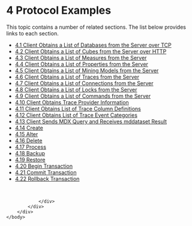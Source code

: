 <html dir="LTR" xmlns:mshelp="http://msdn.microsoft.com/mshelp" xmlns:ddue="http://ddue.schemas.microsoft.com/authoring/2003/5" xmlns:xlink="http://www.w3.org/1999/xlink" xmlns:tool="http://www.microsoft.com/tooltip">
    <head>
        <meta http-equiv="Content-Type" content="text/html; CHARSET=utf-8"></meta>
        <meta name="save" content="history"></meta>
        <title>4 Protocol Examples</title>
        <xml>
            <mshelp:toctitle title="4 Protocol Examples"></mshelp:toctitle>
            <mshelp:rltitle title="[MS-SSAS]: Protocol Examples"></mshelp:rltitle>
            <mshelp:keyword index="A" term="090eb2e4-5bd4-4cc4-967e-604ebad10ad4"></mshelp:keyword>
            <mshelp:attr name="DCSext.ContentType" value="open specification"></mshelp:attr>
            <mshelp:attr name="AssetID" value="090eb2e4-5bd4-4cc4-967e-604ebad10ad4"></mshelp:attr>
            <mshelp:attr name="TopicType" value="kbRef"></mshelp:attr>
            <mshelp:attr name="DCSext.Title" value="[MS-SSAS]: Protocol Examples" />
        </xml>
    </head>
    <body>
        <div id="header">
            <h1 class="heading">4 Protocol Examples</h1>
        </div>
        <div id="mainSection">
            <div id="mainBody">
                <div id="allHistory" class="saveHistory"></div>
                <div id="sectionSection0" class="section" name="collapseableSection">
                    <p>This topic contains a number of related sections. The list below provides links to each section.<br /></p><ul><li><span><a href="daa9b5f9-832e-4b61-85d5-53113ff69708.htm">4.1 Client Obtains a List of Databases from the Server over TCP</a></span></li><li><span><a href="308c9be1-ed94-44c9-a141-5b458199b875.htm">4.2 Client Obtains a List of Cubes from the Server over HTTP</a></span></li><li><span><a href="89cea090-8e46-4bcb-a103-70ca6dffde77.htm">4.3 Client Obtains a List of Measures from the Server</a></span></li><li><span><a href="46dc204f-bf92-49d2-803f-3cb528baab96.htm">4.4 Client Obtains a List of Properties from the Server</a></span></li><li><span><a href="8651d961-2140-4fce-8f0d-b0eee35bf82c.htm">4.5 Client Obtains a List of Mining Models from the Server</a></span></li><li><span><a href="64a6571e-44e9-4434-8541-737d42f05361.htm">4.6 Client Obtains a List of Traces from the Server</a></span></li><li><span><a href="f656bb6f-c3a9-4aa9-af6c-a20e9793bed9.htm">4.7 Client Obtains a List of Connections from the Server</a></span></li><li><span><a href="35bc4d94-6f38-4128-9f6b-57819dbc5fb5.htm">4.8 Client Obtains a List of Locks from the Server</a></span></li><li><span><a href="f3762dcb-15dd-4d18-a201-b7971f6791c3.htm">4.9 Client Obtains a List of Commands from the Server</a></span></li><li><span><a href="82bb1d52-5c6d-4306-8ad8-9704f5b1b7fc.htm">4.10 Client Obtains Trace Provider Information</a></span></li><li><span><a href="50a79969-4a31-4e56-ae56-772516a23fc1.htm">4.11 Client Obtains List of Trace Column Definitions</a></span></li><li><span><a href="55417ebc-556c-44ca-82a8-6c9d084ac070.htm">4.12 Client Obtains List of Trace Event Categories</a></span></li><li><span><a href="f9bdaa97-c8a3-4667-b462-1e1e51461dd2.htm">4.13 Client Sends MDX Query and Receives mddataset Result</a></span></li><li><span><a href="6e3d1bca-2d85-43b3-b4cc-906dde82cc39.htm">4.14 Create</a></span></li><li><span><a href="a1944cc7-b56e-47b6-8c2e-d167a92033d2.htm">4.15 Alter</a></span></li><li><span><a href="4f428722-7b64-455f-9ab9-5773228adb28.htm">4.16 Delete</a></span></li><li><span><a href="d882c46a-40c9-42bf-9eb7-882ff057428c.htm">4.17 Process</a></span></li><li><span><a href="5aa3cc47-70cc-48e6-9c92-6adc6b7a763f.htm">4.18 Backup</a></span></li><li><span><a href="1b86cd56-313c-4c41-bcce-d437f1076466.htm">4.19 Restore</a></span></li><li><span><a href="34c205c4-00d2-4bd8-8ec2-163a689e4be7.htm">4.20 Begin Transaction</a></span></li><li><span><a href="0d01a04a-3170-4c23-8fd2-d577ce6daeb6.htm">4.21 Commit Transaction</a></span></li><li><span><a href="14bce6b4-a4ab-4127-b8ef-01645f418b2d.htm">4.22 Rollback Transaction</a></span></li></ul><p><br /></p>


                </div>
            </div>
        </div>
    </body>
</html>